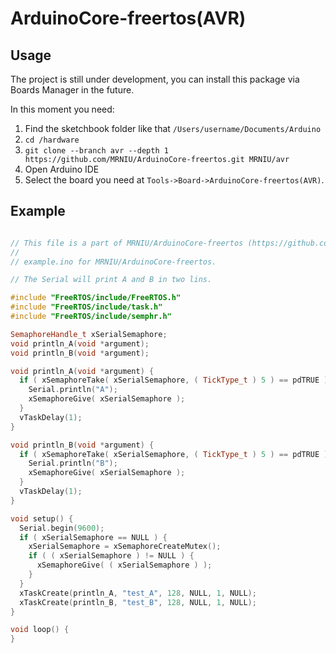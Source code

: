 # ArduinoCore-freertos(AVR)

## Usage

The project is still under development, you can install this package via Boards Manager in the future.

In this moment you need:

1. Find the sketchbook folder like that `/Users/username/Documents/Arduino`
2. `cd /hardware`
3. `git clone --branch avr --depth 1 https://github.com/MRNIU/ArduinoCore-freertos.git MRNIU/avr`
4. Open Arduino IDE
5. Select the board you need at `Tools->Board->ArduinoCore-freertos(AVR)`.

## Example

```c++

// This file is a part of MRNIU/ArduinoCore-freertos (https://github.com/MRNIU/ArduinoCore-freertos).
//
// example.ino for MRNIU/ArduinoCore-freertos.

// The Serial will print A and B in two lins.

#include "FreeRTOS/include/FreeRTOS.h"
#include "FreeRTOS/include/task.h"
#include "FreeRTOS/include/semphr.h"

SemaphoreHandle_t xSerialSemaphore;
void println_A(void *argument);
void println_B(void *argument);

void println_A(void *argument) {
  if ( xSemaphoreTake( xSerialSemaphore, ( TickType_t ) 5 ) == pdTRUE ){
    Serial.println("A");
    xSemaphoreGive( xSerialSemaphore );
  }
  vTaskDelay(1);
}

void println_B(void *argument) {
  if ( xSemaphoreTake( xSerialSemaphore, ( TickType_t ) 5 ) == pdTRUE ){
    Serial.println("B");
    xSemaphoreGive( xSerialSemaphore );
  }
  vTaskDelay(1);
}

void setup() {
  Serial.begin(9600);
  if ( xSerialSemaphore == NULL ) {
    xSerialSemaphore = xSemaphoreCreateMutex();
    if ( ( xSerialSemaphore ) != NULL ) {
      xSemaphoreGive( ( xSerialSemaphore ) );
    }
  }
  xTaskCreate(println_A, "test_A", 128, NULL, 1, NULL);
  xTaskCreate(println_B, "test_B", 128, NULL, 1, NULL);
}

void loop() {
}
```

